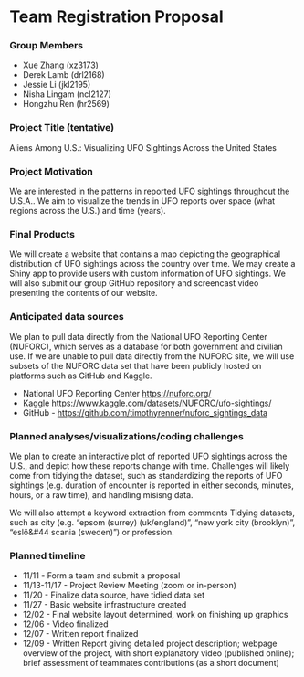 Team Registration Proposal
================

### Group Members

- Xue Zhang (xz3173)
- Derek Lamb (drl2168)
- Jessie Li (jkl2195)
- Nisha Lingam (ncl2127)
- Hongzhu Ren (hr2569)

### Project Title (tentative)

Aliens Among U.S.: Visualizing UFO Sightings Across the United States

### Project Motivation

We are interested in the patterns in reported UFO sightings throughout
the U.S.A.. We aim to visualize the trends in UFO reports over space
(what regions across the U.S.) and time (years).

### Final Products

We will create a website that contains a map depicting the geographical
distribution of UFO sightings across the country over time. We may
create a Shiny app to provide users with custom information of UFO
sightings. We will also submit our group GitHub repository and
screencast video presenting the contents of our website.

### Anticipated data sources

We plan to pull data directly from the National UFO Reporting Center
(NUFORC), which serves as a database for both government and civilian
use. If we are unable to pull data directly from the NUFORC site, we
will use subsets of the NUFORC data set that have been publicly hosted
on platforms such as GitHub and Kaggle.

- National UFO Reporting Center <https://nuforc.org/>
- Kaggle <https://www.kaggle.com/datasets/NUFORC/ufo-sightings/>
- GitHub - <https://github.com/timothyrenner/nuforc_sightings_data>

### Planned analyses/visualizations/coding challenges

We plan to create an interactive plot of reported UFO sightings across
the U.S., and depict how these reports change with time. Challenges will
likely come from tidying the dataset, such as standardizing the reports
of UFO sightings (e.g. duration of encounter is reported in either
seconds, minutes, hours, or a raw time), and handling misisng data.

We will also attempt a keyword extraction from comments Tidying
datasets, such as city (e.g. “epsom (surrey) (uk/england)”, “new york
city (brooklyn)”, “eslö&#44 scania (sweden)”) or profession.

### Planned timeline

- 11/11 - Form a team and submit a proposal
- 11/13-11/17 - Project Review Meeting (zoom or in-person)
- 11/20 - Finalize data source, have tidied data set
- 11/27 - Basic website infrastructure created
- 12/02 - Final website layout determined, work on finishing up graphics
- 12/06 - Video finalized
- 12/07 - Written report finalized
- 12/09 - Written Report giving detailed project description; webpage
  overview of the project, with short explanatory video (published
  online); brief assessment of teammates contributions (as a short
  document)

